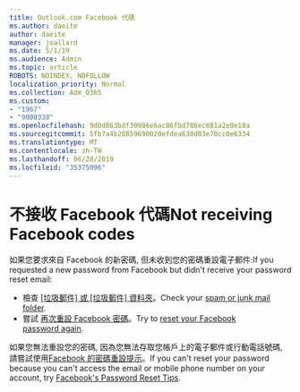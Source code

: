 ```yaml
---
title: Outlook.com Facebook 代碼
ms.author: daeite
author: daeite
manager: joallard
ms.date: 5/1/19
ms.audience: Admin
ms.topic: article
ROBOTS: NOINDEX, NOFOLLOW
localization_priority: Normal
ms.collection: Adm_O365
ms.custom:
- "1967"
- "9000338"
ms.openlocfilehash: 9d0d863bdf30986e6ac86fbd786ec881a2e0e18a
ms.sourcegitcommit: 5fb7a4b28859690020efdea630d03e70cc0e6334
ms.translationtype: MT
ms.contentlocale: zh-TW
ms.lasthandoff: 06/28/2019
ms.locfileid: "35375096"
---
```

# <a name="not-receiving-facebook-codes"></a><span data-ttu-id="b5262-102">不接收 Facebook 代碼</span><span class="sxs-lookup"><span data-stu-id="b5262-102">Not receiving Facebook codes</span></span>

<span data-ttu-id="b5262-103">如果您要求來自 Facebook 的新密碼, 但未收到您的密碼重設電子郵件:</span><span class="sxs-lookup"><span data-stu-id="b5262-103">If you requested a new password from Facebook but didn't receive your password reset email:</span></span>

- <span data-ttu-id="b5262-104">檢查 [[垃圾郵件] 或 [垃圾郵件] 資料夾](https://outlook.live.com/mail/junkemail)。</span><span class="sxs-lookup"><span data-stu-id="b5262-104">Check your [spam or junk mail folder](https://outlook.live.com/mail/junkemail).</span></span>
- <span data-ttu-id="b5262-105">嘗試 [再次重設 Facebook 密碼](https://www.facebook.com/help/213395615347144?helpref=faq_content)。</span><span class="sxs-lookup"><span data-stu-id="b5262-105">Try to [reset your Facebook password again](https://www.facebook.com/help/213395615347144?helpref=faq_content).</span></span>

<span data-ttu-id="b5262-106">如果您無法重設您的密碼, 因為您無法存取您帳戶上的電子郵件或行動電話號碼, 請嘗試使用[Facebook 的密碼重設提示](https://www.facebook.com/help/218815984812734)。</span><span class="sxs-lookup"><span data-stu-id="b5262-106">If you can't reset your password because you can't access the email or mobile phone number on your account, try [Facebook's Password Reset Tips](https://www.facebook.com/help/218815984812734).</span></span>